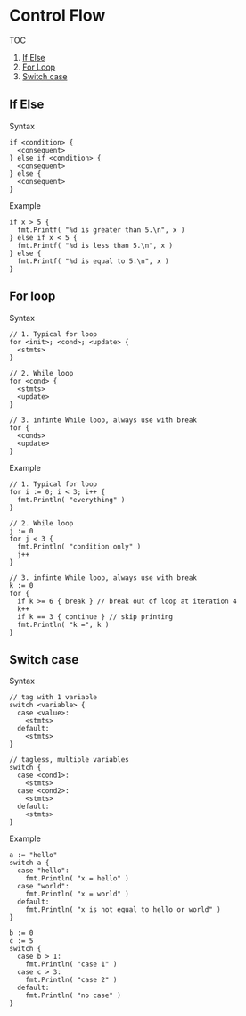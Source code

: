 # Control Flow

TOC
1. [If Else](#ifelse)
2. [For Loop](#forloop)
3. [Switch case](#switchcase)

## If Else <a name="ifelse"></a>

Syntax

```
if <condition> {
  <consequent>
} else if <condition> {
  <consequent>
} else {
  <consequent>
}
```

Example

```
if x > 5 {
  fmt.Printf( "%d is greater than 5.\n", x )
} else if x < 5 {
  fmt.Printf( "%d is less than 5.\n", x )
} else {
  fmt.Printf( "%d is equal to 5.\n", x )
}
```

## For loop <a name="forloop"></a>

Syntax

```
// 1. Typical for loop
for <init>; <cond>; <update> {
  <stmts>
}

// 2. While loop
for <cond> {
  <stmts>
  <update>
}

// 3. infinte While loop, always use with break
for {
  <conds>
  <update>
}
```

Example

```
// 1. Typical for loop
for i := 0; i < 3; i++ {
  fmt.Println( "everything" )
}

// 2. While loop
j := 0
for j < 3 {
  fmt.Println( "condition only" )
  j++
}

// 3. infinte While loop, always use with break
k := 0
for {
  if k >= 6 { break } // break out of loop at iteration 4
  k++
  if k == 3 { continue } // skip printing
  fmt.Println( "k =", k )
}
```

## Switch case <a name="switchcase"></a>

Syntax

```
// tag with 1 variable
switch <variable> {
  case <value>:
    <stmts>
  default:
    <stmts>
}

// tagless, multiple variables
switch {
  case <cond1>:
    <stmts>
  case <cond2>:
    <stmts>
  default:
    <stmts>
}

```

Example

```
a := "hello"
switch a {
  case "hello":
    fmt.Println( "x = hello" )
  case "world":
    fmt.Println( "x = world" )
  default:
    fmt.Println( "x is not equal to hello or world" )
}

b := 0
c := 5
switch {
  case b > 1:
    fmt.Println( "case 1" )
  case c > 3:
    fmt.Println( "case 2" )
  default:
    fmt.Println( "no case" )
}
```
